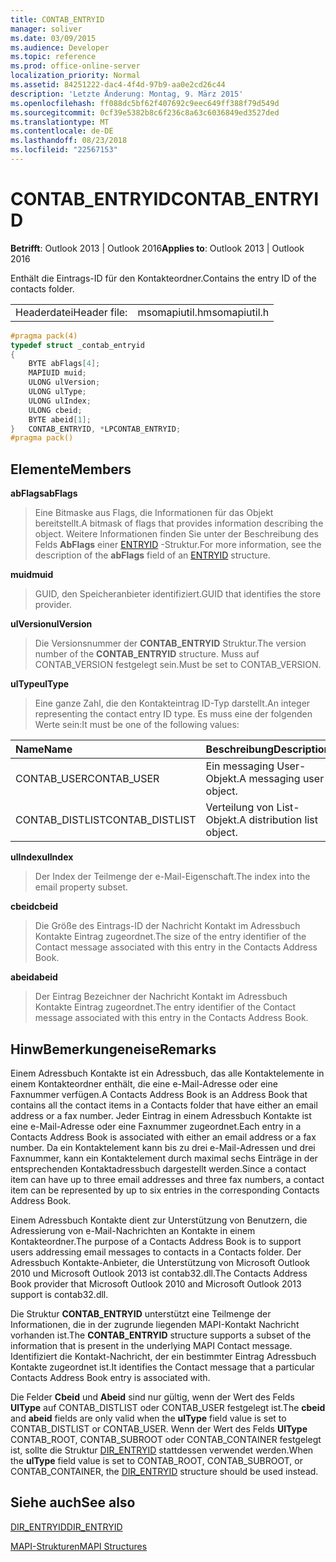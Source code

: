 ```yaml
---
title: CONTAB_ENTRYID
manager: soliver
ms.date: 03/09/2015
ms.audience: Developer
ms.topic: reference
ms.prod: office-online-server
localization_priority: Normal
ms.assetid: 84251222-dac4-4f4d-97b9-aa0e2cd26c44
description: 'Letzte Änderung: Montag, 9. März 2015'
ms.openlocfilehash: ff088dc5bf62f407692c9eec649ff388f79d549d
ms.sourcegitcommit: 0cf39e5382b8c6f236c8a63c6036849ed3527ded
ms.translationtype: MT
ms.contentlocale: de-DE
ms.lasthandoff: 08/23/2018
ms.locfileid: "22567153"
---
```

# <a name="contabentryid"></a><span data-ttu-id="40de5-103">CONTAB_ENTRYID</span><span class="sxs-lookup"><span data-stu-id="40de5-103">CONTAB_ENTRYID</span></span>

  
  
<span data-ttu-id="40de5-104">**Betrifft**: Outlook 2013 | Outlook 2016</span><span class="sxs-lookup"><span data-stu-id="40de5-104">**Applies to**: Outlook 2013 | Outlook 2016</span></span> 
  
<span data-ttu-id="40de5-105">Enthält die Eintrags-ID für den Kontakteordner.</span><span class="sxs-lookup"><span data-stu-id="40de5-105">Contains the entry ID of the contacts folder.</span></span>
  
|||
|:-----|:-----|
|<span data-ttu-id="40de5-106">Headerdatei</span><span class="sxs-lookup"><span data-stu-id="40de5-106">Header file:</span></span>  <br/> |<span data-ttu-id="40de5-107">msomapiutil.h</span><span class="sxs-lookup"><span data-stu-id="40de5-107">msomapiutil.h</span></span>  <br/> |
   
```cpp
#pragma pack(4) 
typedef struct _contab_entryid
{
    BYTE abFlags[4];
    MAPIUID muid;
    ULONG ulVersion;
    ULONG ulType;
    ULONG ulIndex;
    ULONG cbeid;
    BYTE abeid[1];
}   CONTAB_ENTRYID, *LPCONTAB_ENTRYID;
#pragma pack() 
```

## <a name="members"></a><span data-ttu-id="40de5-108">Elemente</span><span class="sxs-lookup"><span data-stu-id="40de5-108">Members</span></span>

 <span data-ttu-id="40de5-109">**abFlags**</span><span class="sxs-lookup"><span data-stu-id="40de5-109">**abFlags**</span></span>
  
> <span data-ttu-id="40de5-110">Eine Bitmaske aus Flags, die Informationen für das Objekt bereitstellt.</span><span class="sxs-lookup"><span data-stu-id="40de5-110">A bitmask of flags that provides information describing the object.</span></span> <span data-ttu-id="40de5-111">Weitere Informationen finden Sie unter der Beschreibung des Felds **AbFlags** einer [ENTRYID](entryid.md) -Struktur.</span><span class="sxs-lookup"><span data-stu-id="40de5-111">For more information, see the description of the **abFlags** field of an [ENTRYID](entryid.md) structure.</span></span> 
    
 <span data-ttu-id="40de5-112">**muid**</span><span class="sxs-lookup"><span data-stu-id="40de5-112">**muid**</span></span>
  
> <span data-ttu-id="40de5-113">GUID, den Speicheranbieter identifiziert.</span><span class="sxs-lookup"><span data-stu-id="40de5-113">GUID that identifies the store provider.</span></span>
    
 <span data-ttu-id="40de5-114">**ulVersion**</span><span class="sxs-lookup"><span data-stu-id="40de5-114">**ulVersion**</span></span>
  
> <span data-ttu-id="40de5-115">Die Versionsnummer der **CONTAB_ENTRYID** Struktur.</span><span class="sxs-lookup"><span data-stu-id="40de5-115">The version number of the **CONTAB_ENTRYID** structure.</span></span> <span data-ttu-id="40de5-116">Muss auf CONTAB_VERSION festgelegt sein.</span><span class="sxs-lookup"><span data-stu-id="40de5-116">Must be set to CONTAB_VERSION.</span></span> 
    
 <span data-ttu-id="40de5-117">**ulType**</span><span class="sxs-lookup"><span data-stu-id="40de5-117">**ulType**</span></span>
  
> <span data-ttu-id="40de5-118">Eine ganze Zahl, die den Kontakteintrag ID-Typ darstellt.</span><span class="sxs-lookup"><span data-stu-id="40de5-118">An integer representing the contact entry ID type.</span></span> <span data-ttu-id="40de5-119">Es muss eine der folgenden Werte sein:</span><span class="sxs-lookup"><span data-stu-id="40de5-119">It must be one of the following values:</span></span>
    
|<span data-ttu-id="40de5-120">**Name**</span><span class="sxs-lookup"><span data-stu-id="40de5-120">**Name**</span></span>|<span data-ttu-id="40de5-121">**Beschreibung**</span><span class="sxs-lookup"><span data-stu-id="40de5-121">**Description**</span></span>|
|:-----|:-----|
|<span data-ttu-id="40de5-122">CONTAB_USER</span><span class="sxs-lookup"><span data-stu-id="40de5-122">CONTAB_USER</span></span>  <br/> |<span data-ttu-id="40de5-123">Ein messaging User-Objekt.</span><span class="sxs-lookup"><span data-stu-id="40de5-123">A messaging user object.</span></span>  <br/> |
|<span data-ttu-id="40de5-124">CONTAB_DISTLIST</span><span class="sxs-lookup"><span data-stu-id="40de5-124">CONTAB_DISTLIST</span></span>  <br/> |<span data-ttu-id="40de5-125">Verteilung von List-Objekt.</span><span class="sxs-lookup"><span data-stu-id="40de5-125">A distribution list object.</span></span>  <br/> |
   
 <span data-ttu-id="40de5-126">**ulIndex**</span><span class="sxs-lookup"><span data-stu-id="40de5-126">**ulIndex**</span></span>
  
> <span data-ttu-id="40de5-127">Der Index der Teilmenge der e-Mail-Eigenschaft.</span><span class="sxs-lookup"><span data-stu-id="40de5-127">The index into the email property subset.</span></span>
    
 <span data-ttu-id="40de5-128">**cbeid**</span><span class="sxs-lookup"><span data-stu-id="40de5-128">**cbeid**</span></span>
  
> <span data-ttu-id="40de5-129">Die Größe des Eintrags-ID der Nachricht Kontakt im Adressbuch Kontakte Eintrag zugeordnet.</span><span class="sxs-lookup"><span data-stu-id="40de5-129">The size of the entry identifier of the Contact message associated with this entry in the Contacts Address Book.</span></span>
    
 <span data-ttu-id="40de5-130">**abeid**</span><span class="sxs-lookup"><span data-stu-id="40de5-130">**abeid**</span></span>
  
> <span data-ttu-id="40de5-131">Der Eintrag Bezeichner der Nachricht Kontakt im Adressbuch Kontakte Eintrag zugeordnet.</span><span class="sxs-lookup"><span data-stu-id="40de5-131">The entry identifier of the Contact message associated with this entry in the Contacts Address Book.</span></span>
    
## <a name="remarks"></a><span data-ttu-id="40de5-132">HinwBemerkungeneise</span><span class="sxs-lookup"><span data-stu-id="40de5-132">Remarks</span></span>

<span data-ttu-id="40de5-133">Einem Adressbuch Kontakte ist ein Adressbuch, das alle Kontaktelemente in einem Kontakteordner enthält, die eine e-Mail-Adresse oder eine Faxnummer verfügen.</span><span class="sxs-lookup"><span data-stu-id="40de5-133">A Contacts Address Book is an Address Book that contains all the contact items in a Contacts folder that have either an email address or a fax number.</span></span> <span data-ttu-id="40de5-134">Jeder Eintrag in einem Adressbuch Kontakte ist eine e-Mail-Adresse oder eine Faxnummer zugeordnet.</span><span class="sxs-lookup"><span data-stu-id="40de5-134">Each entry in a Contacts Address Book is associated with either an email address or a fax number.</span></span> <span data-ttu-id="40de5-135">Da ein Kontaktelement kann bis zu drei e-Mail-Adressen und drei Faxnummer, kann ein Kontaktelement durch maximal sechs Einträge in der entsprechenden Kontaktadressbuch dargestellt werden.</span><span class="sxs-lookup"><span data-stu-id="40de5-135">Since a contact item can have up to three email addresses and three fax numbers, a contact item can be represented by up to six entries in the corresponding Contacts Address Book.</span></span>
  
<span data-ttu-id="40de5-136">Einem Adressbuch Kontakte dient zur Unterstützung von Benutzern, die Adressierung von e-Mail-Nachrichten an Kontakte in einem Kontakteordner.</span><span class="sxs-lookup"><span data-stu-id="40de5-136">The purpose of a Contacts Address Book is to support users addressing email messages to contacts in a Contacts folder.</span></span> <span data-ttu-id="40de5-137">Der Adressbuch Kontakte-Anbieter, die Unterstützung von Microsoft Outlook 2010 und Microsoft Outlook 2013 ist contab32.dll.</span><span class="sxs-lookup"><span data-stu-id="40de5-137">The Contacts Address Book provider that Microsoft Outlook 2010 and Microsoft Outlook 2013 support is contab32.dll.</span></span>
  
<span data-ttu-id="40de5-138">Die Struktur **CONTAB_ENTRYID** unterstützt eine Teilmenge der Informationen, die in der zugrunde liegenden MAPI-Kontakt Nachricht vorhanden ist.</span><span class="sxs-lookup"><span data-stu-id="40de5-138">The **CONTAB_ENTRYID** structure supports a subset of the information that is present in the underlying MAPI Contact message.</span></span> <span data-ttu-id="40de5-139">Identifiziert die Kontakt-Nachricht, der ein bestimmter Eintrag Adressbuch Kontakte zugeordnet ist.</span><span class="sxs-lookup"><span data-stu-id="40de5-139">It identifies the Contact message that a particular Contacts Address Book entry is associated with.</span></span> 
  
<span data-ttu-id="40de5-140">Die Felder **Cbeid** und **Abeid** sind nur gültig, wenn der Wert des Felds **UlType** auf CONTAB_DISTLIST oder CONTAB_USER festgelegt ist.</span><span class="sxs-lookup"><span data-stu-id="40de5-140">The **cbeid** and **abeid** fields are only valid when the **ulType** field value is set to CONTAB_DISTLIST or CONTAB_USER.</span></span> <span data-ttu-id="40de5-141">Wenn der Wert des Felds **UlType** CONTAB_ROOT, CONTAB_SUBROOT oder CONTAB_CONTAINER festgelegt ist, sollte die Struktur [DIR_ENTRYID](dir_entryid.md) stattdessen verwendet werden.</span><span class="sxs-lookup"><span data-stu-id="40de5-141">When the **ulType** field value is set to CONTAB_ROOT, CONTAB_SUBROOT, or CONTAB_CONTAINER, the [DIR_ENTRYID](dir_entryid.md) structure should be used instead.</span></span> 
  
## <a name="see-also"></a><span data-ttu-id="40de5-142">Siehe auch</span><span class="sxs-lookup"><span data-stu-id="40de5-142">See also</span></span>



[<span data-ttu-id="40de5-143">DIR_ENTRYID</span><span class="sxs-lookup"><span data-stu-id="40de5-143">DIR_ENTRYID</span></span>](dir_entryid.md)


[<span data-ttu-id="40de5-144">MAPI-Strukturen</span><span class="sxs-lookup"><span data-stu-id="40de5-144">MAPI Structures</span></span>](mapi-structures.md)

